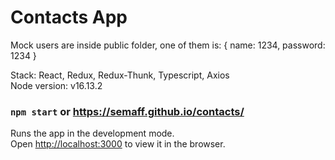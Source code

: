 # Contacts App

Mock users are inside public folder, one of them is: {
    name: 1234,
    password: 1234
}

Stack: React, Redux, Redux-Thunk, Typescript, Axios\
Node version: v16.13.2

### `npm start` or https://semaff.github.io/contacts/

Runs the app in the development mode.\
Open [http://localhost:3000](http://localhost:3000) to view it in the browser.
